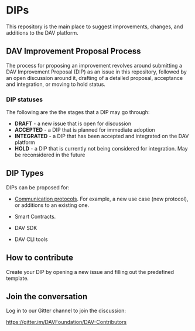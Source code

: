 # DIPs

This repository is the main place to suggest improvements, changes, and additions to the DAV platform.

## DAV Improvement Proposal Process

The process for proposing an improvement revolves around submitting a DAV Improvement Proposal (DIP) as an issue in this repository, followed by an open discussion around it, drafting of a detailed proposal, acceptance and integration, or moving to hold status.

### DIP statuses

The following are the the stages that a DIP may go through:

* **DRAFT** - a new issue that is open for discussion
* **ACCEPTED** - a DIP that is planned for immediate adoption
* **INTEGRATED** - a DIP that has been accepted and integrated on the DAV platform
* **HOLD** - a DIP that is currently not being considered for integration. May be reconsidered in the future

## DIP Types

DIPs can be proposed for:

* [Communication protocols](https://developers.dav.network/#communication-protocols). For example, a new use case (new protocol), or additions to an existing one.

* Smart Contracts.

* DAV SDK

* DAV CLI tools

## How to contribute

Create your DIP by opening a new issue and filling out the predefined template.

## Join the conversation

Log in to our Gitter channel to join the discussion:

https://gitter.im/DAVFoundation/DAV-Contributors


